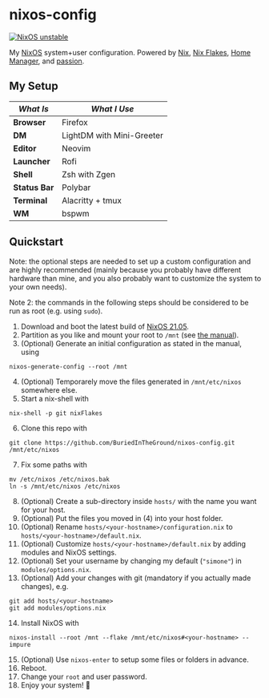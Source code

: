 # nixos-config

[![NixOS unstable](https://img.shields.io/badge/NixOS-unstable-blue?logo=NixOS&logoColor=white)](https://nixos.org)

My [NixOS](https://nixos.org) system+user configuration.
Powered by [Nix](https://github.com/NixOS/nix),
[Nix Flakes](https://nixos.wiki/wiki/Flakes),
[Home Manager](https://github.com/nix-community/home-manager),
and [passion](https://www.dictionary.com/browse/passion).

## My Setup

| _What Is_      | _What I Use_              |
| -------------- | ------------------------- |
| **Browser**    | Firefox                   |
| **DM**         | LightDM with Mini-Greeter |
| **Editor**     | Neovim                    |
| **Launcher**   | Rofi                      |
| **Shell**      | Zsh with Zgen             |
| **Status Bar** | Polybar                   |
| **Terminal**   | Alacritty + tmux          |
| **WM**         | bspwm                     |

## Quickstart

Note: the optional steps are needed to set up a custom configuration and are
highly recommended (mainly because you probably have different hardware than
mine, and you also probably want to customize the system to your own needs).

Note 2: the commands in the following steps should be considered to be run as
root (e.g. using `sudo`).

1. Download and boot the latest build of [NixOS
   21.05](https://nixos.org/download.html).
2. Partition as you like and mount your root to `/mnt` (see [the
   manual](https://nixos.org/manual/nixos/stable/index.html#sec-installation)).
3. (Optional) Generate an initial configuration as stated in the manual, using
```shell
nixos-generate-config --root /mnt
```
4. (Optional) Temporarely move the files generated in `/mnt/etc/nixos`
   somewhere else.
5. Start a nix-shell with
```shell
nix-shell -p git nixFlakes
```
6. Clone this repo with
```shell
git clone https://github.com/BuriedInTheGround/nixos-config.git /mnt/etc/nixos
```
7. Fix some paths with
```shell
mv /etc/nixos /etc/nixos.bak
ln -s /mnt/etc/nixos /etc/nixos
```
8. (Optional) Create a sub-directory inside `hosts/` with the name you want for
   your host.
9. (Optional) Put the files you moved in (4) into your host folder.
10. (Optional) Rename `hosts/<your-hostname>/configuration.nix` to
   `hosts/<your-hostname>/default.nix`.
11. (Optional) Customize `hosts/<your-hostname>/default.nix` by adding modules
    and NixOS settings.
12. (Optional) Set your username by changing my default (`"simone"`) in
   `modules/options.nix`.
13. (Optional) Add your changes with git (mandatory if you actually made
    changes), e.g.
```shell
git add hosts/<your-hostname>
git add modules/options.nix
```
14. Install NixOS with
```shell
nixos-install --root /mnt --flake /mnt/etc/nixos#<your-hostname> --impure
```
15. (Optional) Use `nixos-enter` to setup some files or folders in advance.
16. Reboot.
17. Change your `root` and user password.
18. Enjoy your system! 🌸

